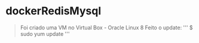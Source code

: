# dockerRedisMysql
> Foi criado uma VM no Virtual Box - Oracle Linux 8
> Feito o update:
'''
$ sudo yum update
'''
